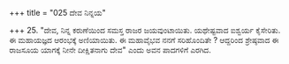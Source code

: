 +++
title = "025 ದೇವ ನಿನ್ನಯ"

+++
25. "ದೇವ, ನಿನ್ನ ಕರುಣೆಯಿಂದ ಸಮಸ್ತ ರಾಜರ ಜಯವುಂಟಾಯಿತು. ಯಥೇಷ್ಟವಾದ ಐಶ್ವರ್ಯ ಕೈಸೇರಿತು. ಈ ಮಹಾಯಜ್ಞದ ಆರಂಭಕ್ಕೆ ಅಣಿಯಾಯಿತು. ಈ ಮಹಾವೈಭವ ನನಗೆ ಸರಿಹೊಂದಿತೇ ? ಆದ್ದರಿಂದ ಶ್ರೇಷ್ಠವಾದ ಈ ರಾಜಸೂಯ ಯಾಗಕ್ಕೆ ನೀನೇ ದೀಕ್ಷಿತನಾಗು ದೇವ" ಎಂದು ಅವನ ಪಾದಗಳಿಗೆ ಎರಗಿದ.